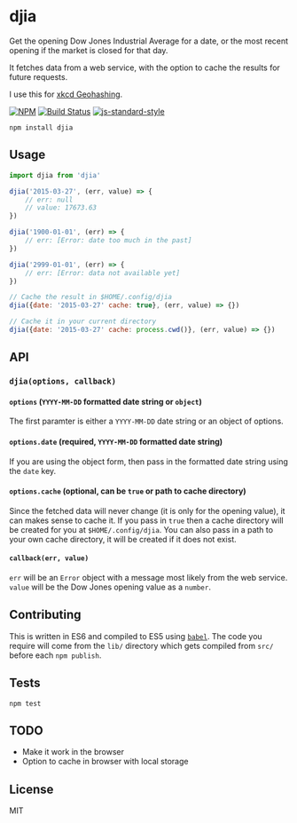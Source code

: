djia
===================

Get the opening Dow Jones Industrial Average for a date, or the most recent opening if the market is closed for that day.

It fetches data from a web service, with the option to cache the results for future requests.

I use this for [xkcd Geohashing](https://xkcd.com/426/).

[![NPM](https://nodei.co/npm/djia.png)](https://nodei.co/npm/djia/)
[![Build Status](https://travis-ci.org/lukekarrys/djia.png?branch=master)](https://travis-ci.org/lukekarrys/djia)
[![js-standard-style](https://img.shields.io/badge/code%20style-standard-brightgreen.svg?style=flat)](https://github.com/feross/standard)

`npm install djia`

## Usage

```js
import djia from 'djia'

djia('2015-03-27', (err, value) => {
    // err: null
    // value: 17673.63
})

djia('1900-01-01', (err) => {
    // err: [Error: date too much in the past]
})

djia('2999-01-01', (err) => {
    // err: [Error: data not available yet]
})

// Cache the result in $HOME/.config/djia
djia({date: '2015-03-27' cache: true}, (err, value) => {})

// Cache it in your current directory
djia({date: '2015-03-27' cache: process.cwd()}, (err, value) => {})
```


## API

### `djia(options, callback)`

#### `options` (`YYYY-MM-DD` formatted date string or `object`)

The first paramter is either a `YYYY-MM-DD` date string or an object of options.

#### `options.date` (required, `YYYY-MM-DD` formatted date string)

If you are using the object form, then pass in the formatted date string using the `date` key.

#### `options.cache` (optional, can be `true` or path to cache directory)

Since the fetched data will never change (it is only for the opening value), it can makes sense to cache it. If you pass in `true` then a cache directory will be created for you at `$HOME/.config/djia`. You can also pass in a path to your own cache directory, it will be created if it does not exist.

#### `callback(err, value)`

`err` will be an `Error` object with a message most likely from the web service.
`value` will be the Dow Jones opening value as a `number`.


## Contributing

This is written in ES6 and compiled to ES5 using [`babel`](https://babeljs.io/). The code you require will come from the `lib/` directory which gets compiled from `src/` before each `npm publish`.


## Tests

`npm test`


## TODO

- Make it work in the browser
- Option to cache in browser with local storage


## License

MIT